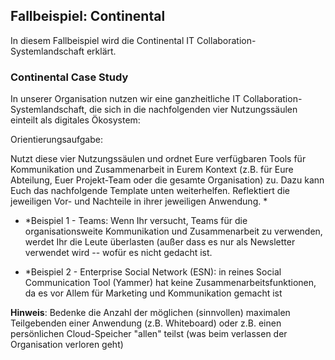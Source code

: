 ## Fallbeispiel: Continental

In diesem Fallbeispiel wird die Continental IT Collaboration-Systemlandschaft erklärt.

### Continental Case Study

In unserer Organisation nutzen wir eine ganzheitliche IT Collaboration-Systemlandschaft, die sich in die nachfolgenden vier Nutzungssäulen einteilt als digitales Ökosystem:

Orientierungsaufgabe:

Nutzt diese vier Nutzungssäulen und ordnet Eure verfügbaren Tools für Kommunikation und Zusammenarbeit in Eurem Kontext (z.B. für Eure Abteilung, Euer Projekt-Team oder die gesamte Organisation) zu. Dazu kann Euch das nachfolgende Template unten weiterhelfen. Reflektiert die jeweiligen Vor- und Nachteile in ihrer jeweiligen Anwendung. *

- *Beispiel 1 - Teams: Wenn Ihr versucht, Teams für die organisationsweite Kommunikation und Zusammenarbeit zu verwenden, werdet Ihr die Leute überlasten (außer dass es nur als Newsletter verwendet wird -- wofür es nicht gedacht ist.

- *Beispiel 2 - Enterprise Social Network (ESN): in reines Social Communication Tool (Yammer) hat keine Zusammenarbeitsfunktionen, da es vor Allem für Marketing und Kommunikation gemacht ist

**Hinweis**: Bedenke die Anzahl der möglichen (sinnvollen) maximalen Teilgebenden einer Anwendung (z.B. Whiteboard) oder z.B. einen persönlichen Cloud-Speicher "allen" teilst (was beim verlassen der Organisation verloren geht)

